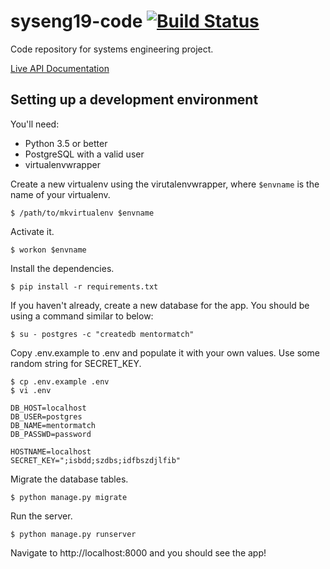 # syseng19-code [![Build Status](https://travis-ci.org/mbellgb/syseng19-code.svg?branch=master)](https://travis-ci.org/mbellgb/syseng19-code)
Code repository for systems engineering project.

[Live API Documentation](https://app.swaggerhub.com/api/mbellgb/mentor-match/0.2.0)

## Setting up a development environment

You'll need:
* Python 3.5 or better
* PostgreSQL with a valid user
* virtualenvwrapper

Create a new virtualenv using the virutalenvwrapper, where `$envname` is the name of your virtualenv.

```$ /path/to/mkvirtualenv $envname```

Activate it.

```$ workon $envname```

Install the dependencies.

```$ pip install -r requirements.txt```

If you haven't already, create a new database for the app. You should be using a command similar to below:

```$ su - postgres -c "createdb mentormatch"```

Copy .env.example to .env and populate it with your own values. Use some random string for SECRET_KEY.

```
$ cp .env.example .env
$ vi .env

DB_HOST=localhost
DB_USER=postgres
DB_NAME=mentormatch
DB_PASSWD=password

HOSTNAME=localhost
SECRET_KEY=";isbdd;szdbs;idfbszdjlfib"
```

Migrate the database tables.

```$ python manage.py migrate```

Run the server.

```$ python manage.py runserver```

Navigate to http://localhost:8000 and you should see the app!
